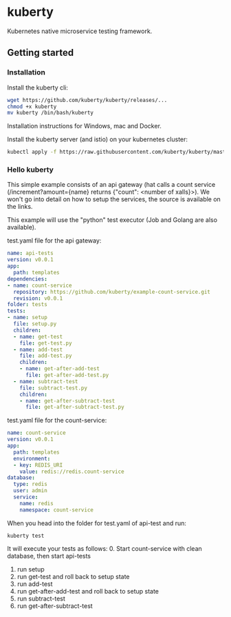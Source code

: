 # kuberty
Kubernetes native microservice testing framework.

## Getting started
### Installation
Install the kuberty cli:
```bash
wget https://github.com/kuberty/kuberty/releases/... 
chmod +x kuberty 
mv kuberty /bin/bash/kuberty
```
Installation instructions for Windows, mac and Docker.

Install the kuberty server (and istio) on your kubernetes cluster:
```bash
kubectl apply -f https://raw.githubusercontent.com/kuberty/kuberty/master/deploy/install-kuberty.yaml
```

### Hello kuberty
This simple example consists of an api gateway (hat calls a count service (/increment?amount={name} returns {"count": <number of xalls}>). We won't go into detail on how to setup the services, the source is available on the links.

This example will use the "python" test executor (Job and Golang are also available).

test.yaml file for the api gateway:
```yaml
name: api-tests
version: v0.0.1
app:
  path: templates
dependencies:
- name: count-service
  repository: https://github.com/kuberty/example-count-service.git
  revision: v0.0.1
folder: tests
tests:
- name: setup
  file: setup.py
  children:
  - name: get-test
    file: get-test.py
  - name: add-test
    file: add-test.py
    children:
    - name: get-after-add-test
      file: get-after-add-test.py
  - name: subtract-test
    file: subtract-test.py
    children:
    - name: get-after-subtract-test
      file: get-after-subtract-test.py
```

test.yaml file for the count-service:

```yaml
name: count-service
version: v0.0.1
app:
  path: templates
  environment:
  - key: REDIS_URI
    value: redis://redis.count-service
database:
  type: redis
  user: admin
  service:
    name: redis
    namespace: count-service
```

When you head into the folder for test.yaml of api-test and run:
```
kuberty test
```
It will execute your tests as follows:
0. Start count-service with clean database, then start api-tests
1. run setup
2. run get-test and roll back to setup state
3. run add-test
4. run get-after-add-test and roll back to setup state
5. run subtract-test
6. run get-after-subtract-test
